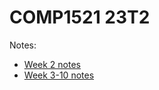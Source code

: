 # COMP1521 23T2

Notes:

- [Week 2 notes](https://www.canva.com/design/DAFbKTYTCxQ/qDki60SSEiV1ICCbx707tg/view)
- [Week 3-10 notes](https://miro.com/app/board/uXjVM_rtKso=)
